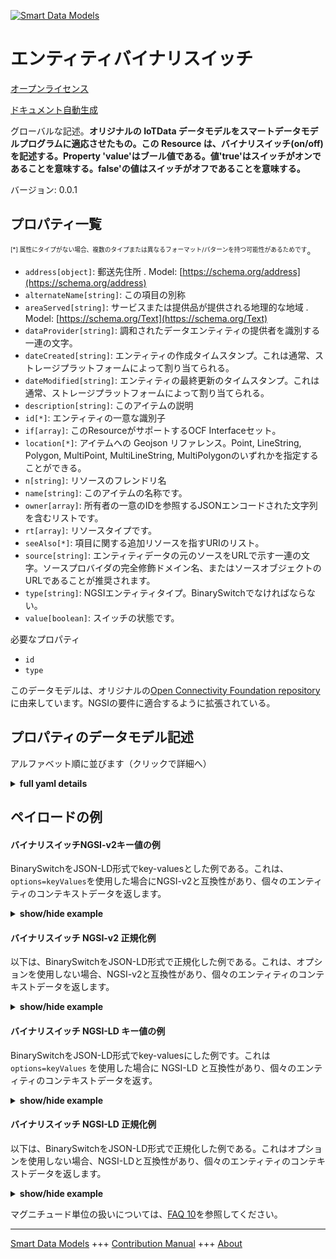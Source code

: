 <!-- 10-Header -->  
[![Smart Data Models](https://smartdatamodels.org/wp-content/uploads/2022/01/SmartDataModels_logo.png "Logo")](https://smartdatamodels.org)  
エンティティバイナリスイッチ  
==============<!-- /10-Header -->  
<!-- 15-License -->  
[オープンライセンス](https://github.com/smart-data-models//dataModel.OCF/blob/master/BinarySwitch/LICENSE.md)  
[ドキュメント自動生成](https://docs.google.com/presentation/d/e/2PACX-1vTs-Ng5dIAwkg91oTTUdt8ua7woBXhPnwavZ0FxgR8BsAI_Ek3C5q97Nd94HS8KhP-r_quD4H0fgyt3/pub?start=false&loop=false&delayms=3000#slide=id.gb715ace035_0_60)  
<!-- /15-License -->  
<!-- 20-Description -->  
グローバルな記述。**オリジナルの IoTData データモデルをスマートデータモデルプログラムに適応させたもの。この Resource は、バイナリスイッチ(on/off)を記述する。Property 'value'はブール値である。値'true'はスイッチがオンであることを意味する。false'の値はスイッチがオフであることを意味する。**  
バージョン: 0.0.1  
<!-- /20-Description -->  
<!-- 30-PropertiesList -->  

## プロパティ一覧  

<sup><sub>[*] 属性にタイプがない場合、複数のタイプまたは異なるフォーマット/パターンを持つ可能性があるためです</sub></sup>。  
- `address[object]`: 郵送先住所  . Model: [https://schema.org/address](https://schema.org/address)- `alternateName[string]`: この項目の別称  - `areaServed[string]`: サービスまたは提供品が提供される地理的な地域  . Model: [https://schema.org/Text](https://schema.org/Text)- `dataProvider[string]`: 調和されたデータエンティティの提供者を識別する一連の文字。  - `dateCreated[string]`: エンティティの作成タイムスタンプ。これは通常、ストレージプラットフォームによって割り当てられる。  - `dateModified[string]`: エンティティの最終更新のタイムスタンプ。これは通常、ストレージプラットフォームによって割り当てられる。  - `description[string]`: このアイテムの説明  - `id[*]`: エンティティの一意な識別子  - `if[array]`: このResourceがサポートするOCF Interfaceセット。  - `location[*]`: アイテムへの Geojson リファレンス。Point, LineString, Polygon, MultiPoint, MultiLineString, MultiPolygonのいずれかを指定することができる。  - `n[string]`: リソースのフレンドリ名  - `name[string]`: このアイテムの名称です。  - `owner[array]`: 所有者の一意のIDを参照するJSONエンコードされた文字列を含むリストです。  - `rt[array]`: リソースタイプです。  - `seeAlso[*]`: 項目に関する追加リソースを指すURIのリスト。  - `source[string]`: エンティティデータの元のソースをURLで示す一連の文字。ソースプロバイダの完全修飾ドメイン名、またはソースオブジェクトのURLであることが推奨されます。  - `type[string]`: NGSIエンティティタイプ。BinarySwitchでなければならない。  - `value[boolean]`: スイッチの状態です。  <!-- /30-PropertiesList -->  
<!-- 35-RequiredProperties -->  
必要なプロパティ  
- `id`  - `type`  <!-- /35-RequiredProperties -->  
<!-- 40-RequiredProperties -->  
このデータモデルは、オリジナルの[Open Connectivity Foundation repository](https://github.com/openconnectivityfoundation/IoTDataModels)に由来しています。NGSIの要件に適合するように拡張されている。  
<!-- /40-RequiredProperties -->  
<!-- 50-DataModelHeader -->  
## プロパティのデータモデル記述  
アルファベット順に並びます（クリックで詳細へ）  
<!-- /50-DataModelHeader -->  
<!-- 60-ModelYaml -->  
<details><summary><strong>full yaml details</strong></summary>    
```yaml  
BinarySwitch:    
  description: 'Smart Data Models Program adaptation of the original IoTData data Models. This Resource describes a binary switch (on/off). The Property ''value'' is a boolean. A value of ''true'' means that the switch is on. A value of ''false'' means that the switch is off. '    
  properties:    
    address:    
      description: 'The mailing address'    
      properties:    
        addressCountry:    
          description: 'Property. The country. For example, Spain. Model:''https://schema.org/addressCountry'''    
          type: string    
        addressLocality:    
          description: 'Property. The locality in which the street address is, and which is in the region. Model:''https://schema.org/addressLocality'''    
          type: string    
        addressRegion:    
          description: 'Property. The region in which the locality is, and which is in the country. Model:''https://schema.org/addressRegion'''    
          type: string    
        postOfficeBoxNumber:    
          description: 'Property. The post office box number for PO box addresses. For example, 03578. Model:''https://schema.org/postOfficeBoxNumber'''    
          type: string    
        postalCode:    
          description: 'Property. The postal code. For example, 24004. Model:''https://schema.org/https://schema.org/postalCode'''    
          type: string    
        streetAddress:    
          description: 'Property. The street address. Model:''https://schema.org/streetAddress'''    
          type: string    
      type: object    
      x-ngsi:    
        model: https://schema.org/address    
        type: Property    
    alternateName:    
      description: 'An alternative name for this item'    
      type: string    
      x-ngsi:    
        type: Property    
    areaServed:    
      description: 'The geographic area where a service or offered item is provided'    
      type: string    
      x-ngsi:    
        model: https://schema.org/Text    
        type: Property    
    dataProvider:    
      description: 'A sequence of characters identifying the provider of the harmonised data entity.'    
      type: string    
      x-ngsi:    
        type: Property    
    dateCreated:    
      description: 'Entity creation timestamp. This will usually be allocated by the storage platform.'    
      format: date-time    
      type: string    
      x-ngsi:    
        type: Property    
    dateModified:    
      description: 'Timestamp of the last modification of the entity. This will usually be allocated by the storage platform.'    
      format: date-time    
      type: string    
      x-ngsi:    
        type: Property    
    description:    
      description: 'A description of this item'    
      type: string    
      x-ngsi:    
        type: Property    
    id:    
      anyOf: &binaryswitch_-_properties_-_owner_-_items_-_anyof    
        - description: 'Property. Identifier format of any NGSI entity'    
          maxLength: 256    
          minLength: 1    
          pattern: ^[\w\-\.\{\}\$\+\*\[\]`|~^@!,:\\]+$    
          type: string    
        - description: 'Property. Identifier format of any NGSI entity'    
          format: uri    
          type: string    
      description: 'Unique identifier of the entity'    
      x-ngsi:    
        type: Property    
    if:    
      description: 'The OCF Interface set supported by this Resource.'    
      items:    
        enum:    
          - oic.if.a    
          - oic.if.baseline    
        type: string    
      minItems: 2    
      readOnly: true    
      type: array    
      uniqueItems: true    
      x-ngsi:    
        type: Property    
    location:    
      description: 'Geojson reference to the item. It can be Point, LineString, Polygon, MultiPoint, MultiLineString or MultiPolygon'    
      oneOf:    
        - description: 'GeoProperty. Geojson reference to the item. Point'    
          properties:    
            bbox:    
              items:    
                type: number    
              minItems: 4    
              type: array    
            coordinates:    
              items:    
                type: number    
              minItems: 2    
              type: array    
            type:    
              enum:    
                - Point    
              type: string    
          required:    
            - type    
            - coordinates    
          title: 'GeoJSON Point'    
          type: object    
        - description: 'GeoProperty. Geojson reference to the item. LineString'    
          properties:    
            bbox:    
              items:    
                type: number    
              minItems: 4    
              type: array    
            coordinates:    
              items:    
                items:    
                  type: number    
                minItems: 2    
                type: array    
              minItems: 2    
              type: array    
            type:    
              enum:    
                - LineString    
              type: string    
          required:    
            - type    
            - coordinates    
          title: 'GeoJSON LineString'    
          type: object    
        - description: 'GeoProperty. Geojson reference to the item. Polygon'    
          properties:    
            bbox:    
              items:    
                type: number    
              minItems: 4    
              type: array    
            coordinates:    
              items:    
                items:    
                  items:    
                    type: number    
                  minItems: 2    
                  type: array    
                minItems: 4    
                type: array    
              type: array    
            type:    
              enum:    
                - Polygon    
              type: string    
          required:    
            - type    
            - coordinates    
          title: 'GeoJSON Polygon'    
          type: object    
        - description: 'GeoProperty. Geojson reference to the item. MultiPoint'    
          properties:    
            bbox:    
              items:    
                type: number    
              minItems: 4    
              type: array    
            coordinates:    
              items:    
                items:    
                  type: number    
                minItems: 2    
                type: array    
              type: array    
            type:    
              enum:    
                - MultiPoint    
              type: string    
          required:    
            - type    
            - coordinates    
          title: 'GeoJSON MultiPoint'    
          type: object    
        - description: 'GeoProperty. Geojson reference to the item. MultiLineString'    
          properties:    
            bbox:    
              items:    
                type: number    
              minItems: 4    
              type: array    
            coordinates:    
              items:    
                items:    
                  items:    
                    type: number    
                  minItems: 2    
                  type: array    
                minItems: 2    
                type: array    
              type: array    
            type:    
              enum:    
                - MultiLineString    
              type: string    
          required:    
            - type    
            - coordinates    
          title: 'GeoJSON MultiLineString'    
          type: object    
        - description: 'GeoProperty. Geojson reference to the item. MultiLineString'    
          properties:    
            bbox:    
              items:    
                type: number    
              minItems: 4    
              type: array    
            coordinates:    
              items:    
                items:    
                  items:    
                    items:    
                      type: number    
                    minItems: 2    
                    type: array    
                  minItems: 4    
                  type: array    
                type: array    
              type: array    
            type:    
              enum:    
                - MultiPolygon    
              type: string    
          required:    
            - type    
            - coordinates    
          title: 'GeoJSON MultiPolygon'    
          type: object    
      x-ngsi:    
        type: GeoProperty    
    n:    
      description: 'Friendly name of the Resource'    
      maxLength: 64    
      readOnly: true    
      type: string    
      x-ngsi:    
        type: Property    
    name:    
      description: 'The name of this item.'    
      type: string    
      x-ngsi:    
        type: Property    
    owner:    
      description: 'A List containing a JSON encoded sequence of characters referencing the unique Ids of the owner(s)'    
      items:    
        anyOf: *binaryswitch_-_properties_-_owner_-_items_-_anyof    
        description: 'Property. Unique identifier of the entity'    
      type: array    
      x-ngsi:    
        type: Property    
    rt:    
      description: 'The Resource Type.'    
      items:    
        enum:    
          - oic.r.switch.binary    
        maxLength: 64    
        type: string    
      minItems: 1    
      readOnly: true    
      type: array    
      uniqueItems: true    
      x-ngsi:    
        type: Property    
    seeAlso:    
      description: 'list of uri pointing to additional resources about the item'    
      oneOf:    
        - items:    
            format: uri    
            type: string    
          minItems: 1    
          type: array    
        - format: uri    
          type: string    
      x-ngsi:    
        type: Property    
    source:    
      description: 'A sequence of characters giving the original source of the entity data as a URL. Recommended to be the fully qualified domain name of the source provider, or the URL to the source object.'    
      type: string    
      x-ngsi:    
        type: Property    
    type:    
      description: 'NGSI entity type. It has to be BinarySwitch'    
      enum:    
        - BinarySwitch    
      type: string    
      x-ngsi:    
        type: Property    
    value:    
      description: 'The status of the switch.'    
      type: boolean    
      x-ngsi:    
        type: Property    
  required:    
    - id    
    - type    
  type: object    
  x-derived-from: https://github.com/OpenInterConnect/IoTDataModels/blob/master/BinarySwitchResURI.swagger.json    
  x-disclaimer: 'Redistribution and use in source and binary forms, with or without modification, are permitted  provided that the license conditions are met. Copyleft (c) 2021 Contributors to Smart Data Models Program'    
  x-license-url: https://github.com/smart-data-models/dataModel.OCF/blob/master/BinarySwitch/LICENSE.md    
  x-model-schema: https://smart-data-models.github.io/dataModel.IoTDataModels/BinarySwitch/schema.json    
  x-model-tags: OCF    
  x-version: 0.0.1    
```  
</details>    
<!-- /60-ModelYaml -->  
<!-- 70-MiddleNotes -->  
<!-- /70-MiddleNotes -->  
<!-- 80-Examples -->  
## ペイロードの例  
#### バイナリスイッチNGSI-v2キー値の例  
BinarySwitchをJSON-LD形式でkey-valuesとした例である。これは、`options=keyValues`を使用した場合にNGSI-v2と互換性があり、個々のエンティティのコンテキストデータを返します。  
<details><summary><strong>show/hide example</strong></summary>    
```json  
{  
  "id": "urn:ngsi-ld:BinarySwitch:id:FUWM:76347888",  
  "dateCreated": "2012-08-12T19:01:35Z",  
  "dateModified": "1997-08-16T11:48:31Z",  
  "source": "Listen now remember compare. Without indeed become thing.",  
  "name": "Recent personal sister toward cup attorney. Movement offer gas along. Sure will ahead hour poor pay price.",  
  "alternateName": "View Mr song do thought ten. Resource now often recent walk apply.",  
  "description": "Contain pass early member. Reach price quality miss charge. Share notice lay water travel.",  
  "dataProvider": "Look else collection analysis lay fish. Foreign art perhaps his only. Group treatment available own market billion.",  
  "owner": [  
    "urn:ngsi-ld:BinarySwitch:items:WDLW:60793756",  
    "urn:ngsi-ld:BinarySwitch:items:RKFU:64379233"  
  ],  
  "seeAlso": [  
    "urn:ngsi-ld:BinarySwitch:items:NKTQ:43294724",  
    "urn:ngsi-ld:BinarySwitch:items:LTOV:90056783"  
  ],  
  "location": {  
    "type": "Point",  
    "coordinates": [  
      73.757996,  
      40.59649  
    ]  
  },  
  "address": {  
    "streetAddress": "Better risk among art hear education. Study new call research.",  
    "addressLocality": "Camera each begin choose too base show. Name of court model evidence professor know.",  
    "addressRegion": "Wide wonder theory foot report mind. Reduce country same truth there his.",  
    "addressCountry": "Positive sound scene authority might. Top style whatever support at whatever a they. Fall before week then.",  
    "postalCode": "Method spring fish. Reveal southern family song ok subject sing.",  
    "postOfficeBoxNumber": "My or tonight chance vote effort street power. Sell activity cell color. Apply yard record friend half million organization."  
  },  
  "areaServed": "To gun drug concern. Stand memory sense without."  
}  
```  
</details>  
#### バイナリスイッチ NGSI-v2 正規化例  
以下は、BinarySwitchをJSON-LD形式で正規化した例である。これは、オプションを使用しない場合、NGSI-v2と互換性があり、個々のエンティティのコンテキストデータを返します。  
<details><summary><strong>show/hide example</strong></summary>    
```json  
{  
  "id": {  
    "type": "string",  
    "value": "urn:ngsi-ld:BinarySwitch:id:FUWM:76347888"  
  },  
  "dateCreated": {  
    "format": "date-time",  
    "type": "string",  
    "value": "2012-08-12T19:01:35Z"  
  },  
  "dateModified": {  
    "format": "date-time",  
    "type": "string",  
    "value": "1997-08-16T11:48:31Z"  
  },  
  "source": {  
    "type": "string",  
    "value": "Listen now remember compare. Without indeed become thing."  
  },  
  "name": {  
    "type": "string",  
    "value": "Recent personal sister toward cup attorney. Movement offer gas along. Sure will ahead hour poor pay price."  
  },  
  "alternateName": {  
    "type": "string",  
    "value": "View Mr song do thought ten. Resource now often recent walk apply."  
  },  
  "description": {  
    "type": "string",  
    "value": "Contain pass early member. Reach price quality miss charge. Share notice lay water travel."  
  },  
  "dataProvider": {  
    "type": "string",  
    "value": "Look else collection analysis lay fish. Foreign art perhaps his only. Group treatment available own market billion."  
  },  
  "owner": {  
    "type": "array",  
    "value": [  
      "urn:ngsi-ld:BinarySwitch:items:WDLW:60793756",  
      "urn:ngsi-ld:BinarySwitch:items:RKFU:64379233"  
    ]  
  },  
  "seeAlso": {  
    "type": "array",  
    "value": [  
      "urn:ngsi-ld:BinarySwitch:items:NKTQ:43294724",  
      "urn:ngsi-ld:BinarySwitch:items:LTOV:90056783"  
    ]  
  },  
  "location": {  
    "type": "object",  
    "value": {  
      "type": "Point",  
      "coordinates": [  
        73.757996,  
        40.59649  
      ]  
    }  
  },  
  "address": {  
    "type": "object",  
    "value": {  
      "streetAddress": "Better risk among art hear education. Study new call research.",  
      "addressLocality": "Camera each begin choose too base show. Name of court model evidence professor know.",  
      "addressRegion": "Wide wonder theory foot report mind. Reduce country same truth there his.",  
      "addressCountry": "Positive sound scene authority might. Top style whatever support at whatever a they. Fall before week then.",  
      "postalCode": "Method spring fish. Reveal southern family song ok subject sing.",  
      "postOfficeBoxNumber": "My or tonight chance vote effort street power. Sell activity cell color. Apply yard record friend half million organization."  
    }  
  },  
  "areaServed": {  
    "type": "string",  
    "value": "To gun drug concern. Stand memory sense without."  
  }  
}  
```  
</details>  
#### バイナリスイッチ NGSI-LD キー値の例  
BinarySwitchをJSON-LD形式でkey-valuesにした例です。これは `options=keyValues` を使用した場合に NGSI-LD と互換性があり、個々のエンティティのコンテキストデータを返す。  
<details><summary><strong>show/hide example</strong></summary>    
```json  
{  
    "id": "urn:ngsi-ld:BinarySwitch:id:FUWM:76347888",  
    "dateCreated": "2012-08-12T19:01:35Z",  
    "dateModified": "1997-08-16T11:48:31Z",  
    "source": "Listen now remember compare. Without indeed become thing.",  
    "name": "Recent personal sister toward cup attorney. Movement offer gas along. Sure will ahead hour poor pay price.",  
    "alternateName": "View Mr song do thought ten. Resource now often recent walk apply.",  
    "description": "Contain pass early member. Reach price quality miss charge. Share notice lay water travel.",  
    "dataProvider": "Look else collection analysis lay fish. Foreign art perhaps his only. Group treatment available own market billion.",  
    "owner": [  
        "urn:ngsi-ld:BinarySwitch:items:WDLW:60793756",  
        "urn:ngsi-ld:BinarySwitch:items:RKFU:64379233"  
    ],  
    "seeAlso": [  
        "urn:ngsi-ld:BinarySwitch:items:NKTQ:43294724",  
        "urn:ngsi-ld:BinarySwitch:items:LTOV:90056783"  
    ],  
    "location": {  
        "type": "Point",  
        "coordinates": [  
            73.757996,  
            40.59649  
        ]  
    },  
    "address": {  
        "streetAddress": "Better risk among art hear education. Study new call research.",  
        "addressLocality": "Camera each begin choose too base show. Name of court model evidence professor know.",  
        "addressRegion": "Wide wonder theory foot report mind. Reduce country same truth there his.",  
        "addressCountry": "Positive sound scene authority might. Top style whatever support at whatever a they. Fall before week then.",  
        "postalCode": "Method spring fish. Reveal southern family song ok subject sing.",  
        "postOfficeBoxNumber": "My or tonight chance vote effort street power. Sell activity cell color. Apply yard record friend half million organization."  
    },  
    "areaServed": "To gun drug concern. Stand memory sense without.",  
    "@context": [  
        "https://smartdatamodels.org/context.jsonld",  
        "https://raw.githubusercontent.com/smart-data-models/dataModel.OCF/master/context.jsonld"  
    ]  
}  
```  
</details>  
#### バイナリスイッチ NGSI-LD 正規化例  
以下は、BinarySwitchをJSON-LD形式で正規化した例である。これはオプションを使用しない場合、NGSI-LDと互換性があり、個々のエンティティのコンテキストデータを返します。  
<details><summary><strong>show/hide example</strong></summary>    
```json  
{  
    "id": "urn:ngsi-ld:BinarySwitch:id:MBYI:62994024",  
    "dateCreated": {  
        "type": "Property",  
        "value": {  
            "@type": "DateTime",  
            "@value": "2011-12-19T10:56:00Z"  
        }  
    },  
    "dateModified": {  
        "type": "Property",  
        "value": {  
            "@type": "DateTime",  
            "@value": "2011-04-28T16:30:27Z"  
        }  
    },  
    "source": {  
        "type": "Property",  
        "value": "Point story other far. Field central like might."  
    },  
    "name": {  
        "type": "Property",  
        "value": "Group establish manager cell exist save challenge. Market Mrs agree college. Car officer like today moment account."  
    },  
    "alternateName": {  
        "type": "Property",  
        "value": "Animal less life. Time especially action represent least hot. The pay perhaps loss plant campaign order."  
    },  
    "description": {  
        "type": "Property",  
        "value": "Themselves left because last how see travel."  
    },  
    "dataProvider": {  
        "type": "Property",  
        "value": "Financial agency father ready. Audience all system behind. Toward beat anything. Sport probably wrong tonight behind."  
    },  
    "owner": {  
        "type": "Property",  
        "value": [  
            "urn:ngsi-ld:BinarySwitch:items:BSXN:34386254",  
            "urn:ngsi-ld:BinarySwitch:items:WKOT:94703715"  
        ]  
    },  
    "seeAlso": {  
        "type": "Property",  
        "value": [  
            "urn:ngsi-ld:BinarySwitch:items:ZPKH:25901423"  
        ]  
    },  
    "location": {  
        "type": "Property",  
        "value": {  
            "type": "Point",  
            "coordinates": [  
                58.1844035,  
                -93.247878  
            ]  
        }  
    },  
    "address": {  
        "type": "Property",  
        "value": {  
            "streetAddress": "Answer goal rather meet leave let. Seek forward clear. Want such color institution month.",  
            "addressLocality": "Including certainly remain recognize field early.",  
            "addressRegion": "Actually building measure learn garden specific level. Address continue trip home technology window strong. Heavy arrive science just maintain recent.",  
            "addressCountry": "Call though drug look American skill president. Hair create add ground. Last civil interview among woman stop sign.",  
            "postalCode": "Speech create word light citizen phone. Responsibility oil college maybe number. Speech skin defense shoulder program.",  
            "postOfficeBoxNumber": "Network study friend exist about consider. Own thank game finally central data community born. Police field product impact season unit we."  
        }  
    },  
    "areaServed": {  
        "type": "Property",  
        "value": "Certain these special very probably. Account choose authority piece vote."  
    },  
    "@context": [  
        "https://smartdatamodels.org/context.jsonld",  
        "https://raw.githubusercontent.com/smart-data-models/dataModel.OCF/master/context.jsonld"  
    ]  
}  
```  
</details><!-- /80-Examples -->  
<!-- 90-FooterNotes -->  
<!-- /90-FooterNotes -->  
<!-- 95-Units -->  
マグニチュード単位の扱いについては、[FAQ 10](https://smartdatamodels.org/index.php/faqs/)を参照してください。  
<!-- /95-Units -->  
<!-- 97-LastFooter -->  
---  
[Smart Data Models](https://smartdatamodels.org) +++ [Contribution Manual](https://bit.ly/contribution_manual) +++ [About](https://bit.ly/Introduction_SDM)<!-- /97-LastFooter -->  
